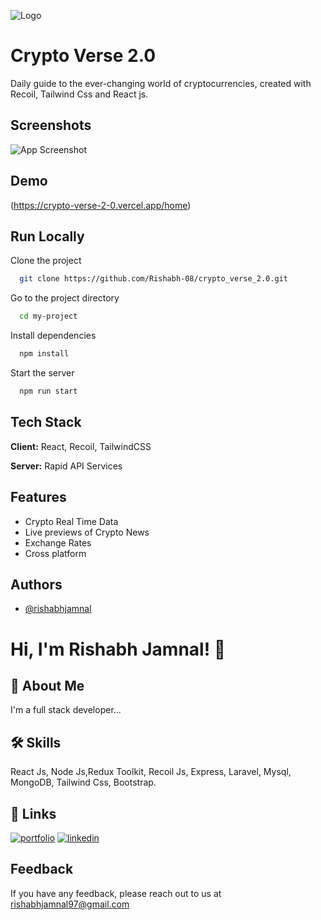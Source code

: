 ![Logo](https://crypto-verse-2-0.vercel.app/static/media/logo.2fdb51d17daeee4d7ce2.png)


# Crypto Verse 2.0

Daily guide to the ever-changing world of cryptocurrencies, created with Recoil, Tailwind Css and React js.


## Screenshots

![App Screenshot](https://via.placeholder.com/468x300?text=App+Screenshot+Here)


## Demo

(https://crypto-verse-2-0.vercel.app/home)


## Run Locally

Clone the project

```bash
  git clone https://github.com/Rishabh-08/crypto_verse_2.0.git
```

Go to the project directory

```bash
  cd my-project
```

Install dependencies

```bash
  npm install
```

Start the server

```bash
  npm run start
```


## Tech Stack

**Client:** React, Recoil, TailwindCSS

**Server:** Rapid API Services


## Features

- Crypto Real Time Data
- Live previews of Crypto News
- Exchange Rates
- Cross platform


## Authors

- [@rishabhjamnal](https://github.com/Rishabh-08)


# Hi, I'm Rishabh Jamnal! 👋


## 🚀 About Me
I'm a full stack developer...


## 🛠 Skills
React Js, Node Js,Redux Toolkit, Recoil Js, Express, Laravel, Mysql, MongoDB,  Tailwind Css, Bootstrap.


## 🔗 Links
[![portfolio](https://img.shields.io/badge/my_portfolio-000?style=for-the-badge&logo=ko-fi&logoColor=white)](https://katherineoelsner.com/)
[![linkedin](https://img.shields.io/badge/linkedin-0A66C2?style=for-the-badge&logo=linkedin&logoColor=white)](https://www.linkedin.com/)


## Feedback

If you have any feedback, please reach out to us at rishabhjamnal97@gmail.com
